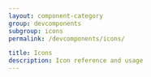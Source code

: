```yaml
---
layout: component-category
group: devcomponents
subgroup: icons
permalink: /devcomponents/icons/

title: Icons
description: Icon reference and usage
---
```

